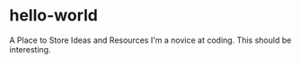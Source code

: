 # hello-world
A Place to Store Ideas and Resources
I'm a novice at coding. This should be interesting.
